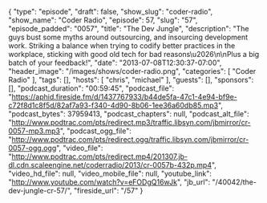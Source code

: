 {
  "type": "episode",
  "draft": false,
  "show_slug": "coder-radio",
  "show_name": "Coder Radio",
  "episode": 57,
  "slug": "57",
  "episode_padded": "0057",
  "title": "The Dev Jungle",
  "description": "The guys bust some myths around outsourcing, and insourcing development work. Striking a balance when trying to codify better practices in the workplace, sticking with good old tech for bad reasons\u2026\n\nPlus a big batch of your feedback!",
  "date": "2013-07-08T12:30:37-07:00",
  "header_image": "/images/shows/coder-radio.png",
  "categories": [
    "Coder Radio"
  ],
  "tags": [],
  "hosts": [
    "chris",
    "michael"
  ],
  "guests": [],
  "sponsors": [],
  "podcast_duration": "00:59:45",
  "podcast_file": "https://aphid.fireside.fm/d/1437767933/b44de5fa-47c1-4e94-bf9e-c72f8d1c8f5d/82af7a93-f340-4d90-8b06-1ee36a60db85.mp3",
  "podcast_bytes": 37959413,
  "podcast_chapters": null,
  "podcast_alt_file": "http://www.podtrac.com/pts/redirect.mp3/traffic.libsyn.com/jbmirror/cr-0057-mp3.mp3",
  "podcast_ogg_file": "http://www.podtrac.com/pts/redirect.ogg/traffic.libsyn.com/jbmirror/cr-0057-ogg.ogg",
  "video_file": "http://www.podtrac.com/pts/redirect.mp4/201307.jb-dl.cdn.scaleengine.net/coderradio/2013/cr-0057b-432p.mp4",
  "video_hd_file": null,
  "video_mobile_file": null,
  "youtube_link": "http://www.youtube.com/watch?v=eFODgQ16wJk",
  "jb_url": "/40042/the-dev-jungle-cr-57/",
  "fireside_url": "/57"
}

